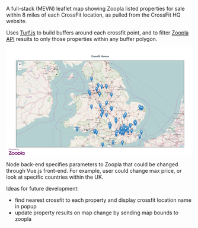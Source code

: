 A full-stack (MEVN) leaflet map showing Zoopla listed properties for sale within 8 miles of each CrossFit location, as pulled from the CrossFit HQ website.

Uses [Turf.js](turfjs.org) to build buffers around each crossfit point, and to filter [Zoopla API](http://developer.zoopla.com/) results to only those properties within any buffer polygon.

![screenshot](cfHomes.png)

Node back-end specifies parameters to Zoopla that could be changed through Vue.js front-end. For example, user could change max price, or look at specific countries within the UK. 

Ideas for future development:
* find nearest crossfit to each property and display crossfit location name in popup
* update property results on map change by sending map bounds to zoopla 